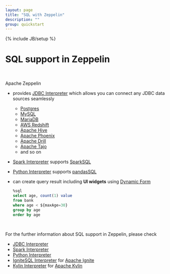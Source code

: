 ```yaml
---
layout: page
title: "SQL with Zeppelin"
description: ""
group: quickstart
---
```

<!--
Licensed under the Apache License, Version 2.0 (the "License");
you may not use this file except in compliance with the License.
You may obtain a copy of the License at

http://www.apache.org/licenses/LICENSE-2.0

Unless required by applicable law or agreed to in writing, software
distributed under the License is distributed on an "AS IS" BASIS,
WITHOUT WARRANTIES OR CONDITIONS OF ANY KIND, either express or implied.
See the License for the specific language governing permissions and
limitations under the License.
-->
{% include JB/setup %}

# SQL support in Zeppelin 

<div id="toc"></div>

<br/>

Apache Zeppelin

- provides [JDBC Interpreter](../interpreter/jdbc.html) which allows you can connect any JDBC data sources seamlessly
  * [Postgres](../interpreter/jdbc.html#postgres)
  * [MySQL](../interpreter/jdbc.html#mysql) 
  * [MariaDB](../interpreter/jdbc.html#mariadb)
  * [AWS Redshift](../interpreter/jdbc.html#redshift) 
  * [Apache Hive](../interpreter/jdbc.html#hive)
  * [Apache Phoenix](../interpreter/jdbc.html#apache-phoenix) 
  * [Apache Drill](../interpreter/jdbc.html#apache-drill)
  * [Apache Tajo](../interpreter/jdbc.html#apache-tajo)
  * and so on 
- [Spark Interpreter](../interpreter/spark.html) supports [SparkSQL](http://spark.apache.org/sql/)
- [Python Interpreter](../interpreter/python.html) supports [pandasSQL](../interpreter/python.html#sql-over-pandas-dataframes) 
- can create query result including **UI widgets** using [Dynamic Form](../usage/dynamic_form/intro.html)

    ```sql
    %sql 
    select age, count(1) value 
    from bank 
    where age < ${maxAge=30} 
    group by age 
    order by age
    ```

<br/>

For the further information about SQL support in Zeppelin, please check 

- [JDBC Interpreter](../interpreter/jdbc.html)
- [Spark Interpreter](../interpreter/spark.html)
- [Python Interpreter](../interpreter/python.html)
- [IgniteSQL Interpreter](../interpreter/ignite.html#ignite-sql-interpreter) for [Apache Ignite](https://ignite.apache.org/)
- [Kylin Interpreter](../interpreter/kylin.html) for [Apache Kylin](http://kylin.apache.org/)



